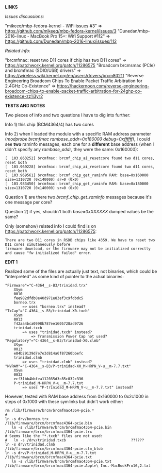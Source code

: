 **LINKS**

*Issues discussions:*

  "mikeeq/mbp-fedora-kernel - WiFi issues #3" => https://github.com/mikeeq/mbp-fedora-kernel/issues/3
  "Dunedan/mbp-2016-linux - MacBook Pro 15+: Wifi Support #112" => https://github.com/Dunedan/mbp-2016-linux/issues/112
  
*Related info:*
 
  "brcmfmac: reset two D11 cores if chip has two D11 cores" => https://patchwork.kernel.org/patch/11286575
  "Broadcom brcmsmac (PCIe) and brcmfmac (SDIO/USB) drivers" => https://wireless.wiki.kernel.org/en/users/drivers/brcm80211
  "Reverse Engineering Broadcom Chips To Enable Packet Traffic Arbitration for 2.4GHz Co-Existence" => https://hackernoon.com/reverse-engineering-broadcom-chips-to-enable-packet-traffic-arbitration-for-24ghz-co-existence-zz1i3yr2

**TESTS AND NOTES**

Two pieces of info and two questions I have to dig into further:

Info 1) this chip (BCM4364/4) has two cores

Info 2) when I loaded the module with a specific RAM address parameter (_modprobe brcmfmac rambase_addr=0x180000 debug=0xffffff)_, I could see **two** raminfo messages, each one for a **different** base address (when I didn't specify any _rambase_addr_, they were the same: 0x160000):
```
[  103.863252] brcmfmac: brcmf_chip_ai_resetcore found two d11 cores, reset both
[  103.969228] brcmfmac: brcmf_chip_ai_resetcore found two d11 cores, reset both
[  103.969561] brcmfmac: brcmf_chip_get_raminfo RAM: base=0x160000 size=1310720 (0x140000) sr=0 (0x0)
[  103.983450] brcmfmac: brcmf_chip_get_raminfo RAM: base=0x180000 size=1310720 (0x140000) sr=0 (0x0)
```
Question 1) are there two _brcmf_chip_get_raminfo_ messages because it's one message per core?

Question 2) if yes, shouldn't both _base=0xXXXXXX_ dumped values be the same?

Only (somehow) related info I could find is on https://patchwork.kernel.org/patch/11286575:
```
There are two D11 cores in RSDB chips like 4359. We have to reset two D11 cores simutaneously before
firmware download, or the firmware may not be initialized correctly and cause "fw initialized failed" error.
```
**EDIT 1**

Realized some of the files are actually just text, not binaries, which could be "interpreted" as some kind of pointer to the actual binaries:
```
"Firmware"="C-4364__s-B3/trinidad.trx"
	XSym
	0010
	fee982dfdb0e40d971e83ef3c9fdbdc5
	borneo.trx
		=> uses "borneo.trx" instead?
"TxCap"="C-4364__s-B3/trinidad-X0.txcb"
	XSym
	0013
	f42aa4bca0998b787ee1605728ad9726
	trinidad.txcb
		=> uses "trinidad.txcb" instead?
			=> Transmission Power Cap not used?
"Regulatory"="C-4364__s-B3/trinidad-X0.clmb"
	XSym
	0013
	e84b29139d7e7e3d814a6f87260bbefc
	trinidad.clmb
		=> uses "trinidad.clmb" instead?
"NVRAM"="C-4364__s-B3/P-trinidad-X0_M-HRPN_V-u__m-7.7.txt"
	XSym
	0032
	ecf31bb4bbfea112085d3c85c032c336
	P-trinidad_M-HRPN_V-u__m-7.7.txt
		=> uses "P-trinidad_M-HRPN_V-u__m-7.7.txt" instead?
```
However, tested with RAM base address from 0x160000 to 0x2c1000 in steps of 0x1000 with these symlinks but didn't work either:
```
rm /lib/firmware/brcm/brcmfmac4364-pcie.*
#
ln -s drv/borneo.trx                                  /lib/firmware/brcm/brcmfmac4364-pcie.bin
   ln -s /lib/firmware/brcm/brcmfmac4364-pcie.bin        /lib/firmware/brcm/brcmfmac4364-pcie.trx
# Seems like the "*.txcb" files are not used:
#   ln -s /drv/trinidad.txcb                              ??????
ln -s drv/trinidad.clmb                               /lib/firmware/brcm/brcmfmac4364-pcie.clm_blob
ln -s drv/P-trinidad_M-HRPN_V-u__m-7.7.txt            /lib/firmware/brcm/brcmfmac4364-pcie.txt
   ln -s /lib/firmware/brcm/brcmfmac4364-pcie.txt        /lib/firmware/brcm/brcmfmac4364-pcie.Apple\ Inc.-MacBookPro16,2.txt
```

